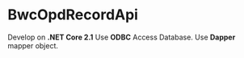 # BwcOpdRecordApi

   Develop on **.NET Core 2.1**
   Use **ODBC** Access Database.
   Use **Dapper** mapper object. 
